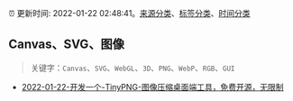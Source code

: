 :alarm_clock: 更新时间: 2022-01-22 02:48:41。[来源分类](../README.md)、[标签分类](../TAGS.md)、[时间分类](../TIMELINE.md)

## Canvas、SVG、图像


> 关键字：`Canvas`、`SVG`、`WebGL`、`3D`、`PNG`、`WebP`、`RGB`、`GUI`



- [2022-01-22-开发一个-TinyPNG-图像压缩桌面端工具，免费开源，无限制](https://www.v2ex.com/t/829856) 